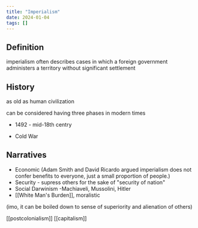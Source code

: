 ```yaml
---
title: "Imperialism"
date: 2024-01-04
tags: []
---
```

## Definition 
imperialism often describes cases in which a foreign government administers a territory without significant settlement



## History
as old as human civilization

can be considered having three phases in modern times
- 1492 - mid-18th centry 

- Cold War 

## Narratives 
 - Economic (Adam Smith and David Ricardo argued imperialism does not confer benefits to everyone, just a small proportion of people.)
 - Security - supress others for the sake of "security of nation"
 - Social Darwinism -Machiaveli, Mussolini, Hitler
 - [[White Man's Burden]], moralistic 


(imo, it can be boiled down to sense of superiority and alienation of others)


[[postcolonialism]]
[[capitalism]]

